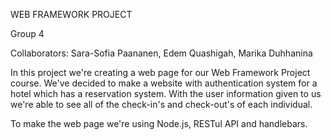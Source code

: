 WEB FRAMEWORK PROJECT 

Group 4

Collaborators: Sara-Sofia Paananen, Edem Quashigah, Marika Duhhanina

In this project we're creating a web page for our Web Framework Project course. We've decided to make a website with authentication system for a hotel which has a reservation system. With the user information given to us we're able to see all of the check-in's and check-out's of each individual.

To make the web page we're using Node.js, RESTul API and handlebars.
